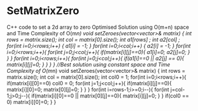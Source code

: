 # SetMatrixZero
C++ code to set a 2d array to zero
Optimised Solution using O(m+n) space and Time Complexity of O(m*n)
 void setZeroes(vector<vector<int>>& matrix) {
        int rows = matrix.size(); int col = matrix[0].size();
        int a1[rows] ;
        int a2[col] ;
        for(int i=0;i<rows;i++)
        {
            a1[i] = -1;
        }
         for(int i=0;i<col;i++)
        {
            a2[i] = -1;
        }
        for(int i=0;i<rows;i++){
            for(int j=0;j<col;j++){
                if(matrix[i][j]==0){
                    a1[i]=0;
                    a2[j]=0;
                }
            }
        }
         for(int i=0;i<rows;i++){
            for(int j=0;j<col;j++){
                if(a1[i]==0 || a2[j] == 0){
                    matrix[i][j]=0;
                }
            }
        }
    }
//Best solution using constant space and Time Complexity of O(m*n)
    void setZeroes(vector<vector<int>>& matrix) {
         int rows = matrix.size(); int col = matrix[0].size();
        int col0 = 1;
         for(int i=0;i<rows;i++){
             if(matrix[i][0]==0) col0 = 0;
            for(int j=1;j<col;j++){
                if(matrix[i][j]==0){
                    matrix[i][0]=0;
                    matrix[0][j]=0;
                }
            }
        }
          for(int i=rows-1;i>=0;i--){
            for(int j=col-1;j>0;j--){
                if(matrix[i][0]==0 || matrix[0][j]==0){
                    matrix[i][j]=0;
                }
            }
              if(col0 == 0) matrix[i][0]=0;
        }
    }
